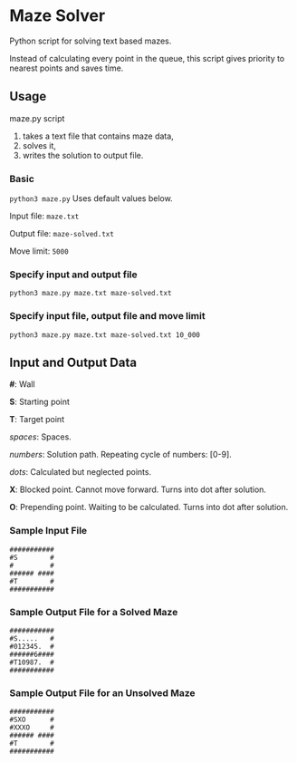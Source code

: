 # Maze Solver
Python script for solving text based mazes.

Instead of calculating every point in the queue, this script gives priority to nearest points and saves time.

## Usage
maze.py script
1. takes a text file that contains maze data,
2. solves it,
3. writes the solution to output file.

### Basic
```python3 maze.py```
Uses default values below.

Input file: ```maze.txt``` 

Output file: ```maze-solved.txt```

Move limit: ```5000```

### Specify input and output file
```python3 maze.py maze.txt maze-solved.txt```

### Specify input file, output file and move limit
```python3 maze.py maze.txt maze-solved.txt 10_000```

## Input and Output Data
**#**: Wall

**S**: Starting point

**T**: Target point

*spaces*: Spaces.

*numbers*: Solution path. Repeating cycle of numbers: [0-9].

*dots*: Calculated but neglected points.

**X**: Blocked point. Cannot move forward. Turns into dot after solution.

**O**: Prepending point. Waiting to be calculated. Turns into dot after solution.

### Sample Input File
```
###########
#S        #
#         #
###### ####
#T        #
###########
```

### Sample Output File for a Solved Maze
```
###########
#S.....   #
#012345.  #
######6####
#T10987.  #
###########
```

### Sample Output File for an Unsolved Maze
```
###########
#SXO      #
#XXXO     #
###### ####
#T        #
###########
```